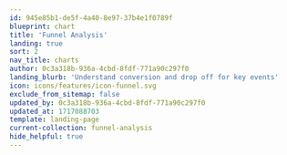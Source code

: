 ```yaml
---
id: 945e85b1-de5f-4a40-8e97-37b4e1f0789f
blueprint: chart
title: 'Funnel Analysis'
landing: true
sort: 2
nav_title: charts
author: 0c3a318b-936a-4cbd-8fdf-771a90c297f0
landing_blurb: 'Understand conversion and drop off for key events'
icon: icons/features/icon-funnel.svg
exclude_from_sitemap: false
updated_by: 0c3a318b-936a-4cbd-8fdf-771a90c297f0
updated_at: 1717088703
template: landing-page
current-collection: funnel-analysis
hide_helpful: true
---
```

